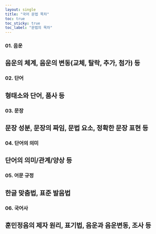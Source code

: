 ```yaml
---
layout: single
title: "국어 문법 목차"
toc: true
toc_sticky: true
toc_label: "문법의 목차"
---
```


### 01. 음운
음운의 체계, 음운의 변동(교체, 탈락, 추가, 첨가) 등
---

### 02. 단어
형태소와 단어, 품사 등
---

### 03. 문장
문장 성분, 문장의 짜임, 문법 요소, 정확한 문장 표현 등
---

### 04. 단어의 의미
단어의 의미/관계/양상 등
---

### 05. 어문 규정
한글 맞춤법, 표준 발음법
---

### 06. 국어사
훈민정음의 제자 원리, 표기법, 음운과 음운변동, 조사 등
---



